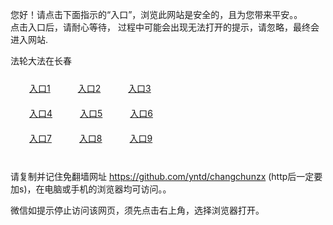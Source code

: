 您好！请点击下面指示的“入口”，浏览此网站是安全的，且为您带来平安。。 <br/>
点击入口后，请耐心等待， 过程中可能会出现无法打开的提示，请忽略，最终会进入网站. </br>

法轮大法在长春<br/>
<div style="padding:10px"><a style="margin:20px" target="_blank" href="https://dyiblpswv0e0h.cloudfront.net/2Qpsp?rrwfdqz" id="ccLink1" rel="nofollow">入口1</a> <a target="_blank" style="margin:20px" href="https://d13tq8uc06boyr.cloudfront.net/2Qpsp?opdfc" id="ccLink2" rel="nofollow">入口2</a> <a style="margin:20px" target="_blank" href="https://d12wsotthd6cet.cloudfront.net/2Qpsp?evyyuut" id="ccLink3" rel="nofollow">入口3</a></div>

<div style="padding:10px" ><a style="margin:20px" target="_blank" href="https://dyiblpswv0e0h.cloudfront.net/2Qpsp?rrwfdqz" id="ccLink4" rel="nofollow">入口4</a> <a style="margin:20px" href="https://d13tq8uc06boyr.cloudfront.net/2Qpsp?opdfc" target="_blank" id="ccLink5" rel="nofollow">入口5</a> <a style="margin:20px" href="https://d12wsotthd6cet.cloudfront.net/2Qpsp?evyyuut" target="_blank" id="ccLink6" rel="nofollow">入口6</a></div>

<div style="padding:10px"><a style="margin:20px" target="_blank" href="https://dyiblpswv0e0h.cloudfront.net/2Qpsp?rrwfdqz" id="ccLink7" rel="nofollow">入口7</a> <a style="margin:20px" href="https://d13tq8uc06boyr.cloudfront.net/2Qpsp?opdfc" target="_blank" id="ccLink8" rel="nofollow">入口8</a> <a style="margin:20px" target="_blank" href="https://d12wsotthd6cet.cloudfront.net/2Qpsp?evyyuut" id="ccLink9" rel="nofollow">入口9</a></div>

<br/>



请复制并记住免翻墙网址 https://github.com/yntd/changchunzx (http后一定要加s)，在电脑或手机的浏览器均可访问。。<br/>

微信如提示停止访问该网页，须先点击右上角，选择浏览器打开。
